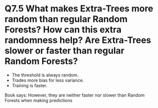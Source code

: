 # Q7.5 What makes Extra-Trees more random than regular Random Forests? How can this extra randomness help? Are Extra-Trees slower or faster than regular Random Forests?

- The threshold is always random.  
- Trades more bias for less variance.
- Training is faster.

Book says: However, they are neither faster nor slower than Random Forests when making predictions

